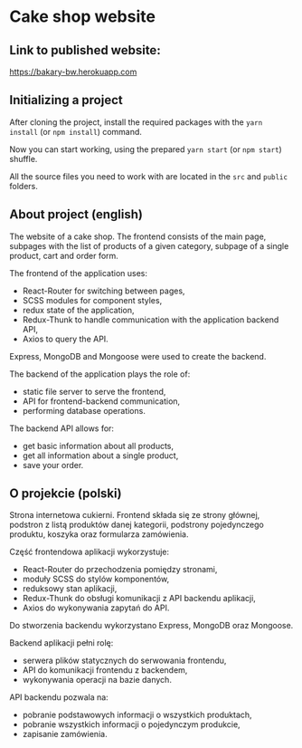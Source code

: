 # Cake shop website

## Link to published website:

https://bakary-bw.herokuapp.com

## Initializing a project

After cloning the project, install the required packages with the `yarn install` (or `npm install`) command.

Now you can start working, using the prepared `yarn start` (or `npm start`) shuffle.

All the source files you need to work with are located in the `src` and `public` folders.

## About project (english)

The website of a cake shop. The frontend consists of the main page, subpages with the list of products of a given category, subpage of a single product, cart and order form.

The frontend of the application uses:

- React-Router for switching between pages,
- SCSS modules for component styles,
- redux state of the application,
- Redux-Thunk to handle communication with the application backend API,
- Axios to query the API.

Express, MongoDB and Mongoose were used to create the backend.

The backend of the application plays the role of:

- static file server to serve the frontend,
- API for frontend-backend communication,
- performing database operations.

The backend API allows for:

- get basic information about all products,
- get all information about a single product,
- save your order.

## O projekcie (polski)

Strona internetowa cukierni. Frontend składa się ze strony głównej, podstron z listą produktów danej kategorii, podstrony pojedynczego produktu, koszyka oraz formularza zamówienia.

Część frontendowa aplikacji wykorzystuje:

- React-Router do przechodzenia pomiędzy stronami,
- moduły SCSS do stylów komponentów,
- reduksowy stan aplikacji,
- Redux-Thunk do obsługi komunikacji z API backendu aplikacji,
- Axios do wykonywania zapytań do API.

Do stworzenia backendu wykorzystano Express, MongoDB oraz Mongoose.

Backend aplikacji pełni rolę:

- serwera plików statycznych do serwowania frontendu,
- API do komunikacji frontendu z backendem,
- wykonywania operacji na bazie danych.

API backendu pozwala na:

- pobranie podstawowych informacji o wszystkich produktach,
- pobranie wszystkich informacji o pojedynczym produkcie,
- zapisanie zamówienia.
